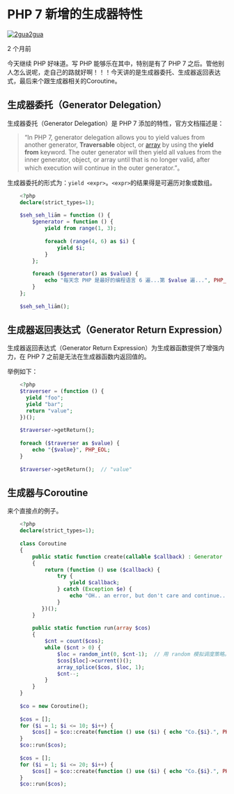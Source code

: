 # PHP 7 新增的生成器特性

[![2gua](https://pic1.zhimg.com/1033de61c_xs.jpg)](https://www.zhihu.com/people/2gua)[2gua][0]

2 个月前

今天继续 PHP 好味道。写 PHP 能够乐在其中，特别是有了 PHP 7 之后。管他别人怎么说呢，走自己的路就好啊！！！今天讲的是生成器委托、生成器返回表达式，最后来个跟生成器相关的Coroutine。

## 生成器委托（Generator Delegation）

生成器委托（Generator Delegation）是 PHP 7 添加的特性，官方文档描述是：

> “In PHP 7, generator delegation allows you to yield values from another generator, **Traversable** object, or [array][1] by using the **yield from** keyword. The outer generator will then yield all values from the inner generator, object, or array until that is no longer valid, after which execution will continue in the outer generator.”。

生成器委托的形式为：`yield <expr>`。`<expr>`的结果得是可遍历对象或数组。

```php
    <?php
    declare(strict_types=1);
    
    $seh_seh_liām = function () {
        $generator = function () {
            yield from range(1, 3);
    
            foreach (range(4, 6) as $i) {
                yield $i;
            }
        };
    
        foreach ($generator() as $value) {
            echo "每天念 PHP 是最好的编程语言 6 遍...第 $value 遍...", PHP_EOL;
        }
    };
    
    $seh_seh_liām();
```

## 生成器返回表达式（Generator Return Expression）

生成器返回表达式（Generator Return Expression）为生成器函数提供了增强内力，在 PHP 7 之前是无法在生成器函数内返回值的。

举例如下：

```php
    <?php
    $traverser = (function () {
      yield "foo";
      yield "bar";
      return "value";
    })();
    
    $traverser->getReturn();
    
    foreach ($traverser as $value) {
        echo "{$value}", PHP_EOL;
    }
    
    $traverser->getReturn();  // "value"
```

## 生成器与Coroutine

来个直接点的例子。

```php
    <?php
    declare(strict_types=1);
    
    class Coroutine
    {
        public static function create(callable $callback) : Generator
        {
            return (function () use ($callback) {
                try {
                    yield $callback;
                } catch (Exception $e) {
                    echo "OH.. an error, but don't care and continue...", PHP_EOL;
                }
           })();
        }
    
        public static function run(array $cos)
        {
            $cnt = count($cos);
            while ($cnt > 0) {
                $loc = random_int(0, $cnt-1);  // 用 random 模拟调度策略。
                $cos[$loc]->current()();
                array_splice($cos, $loc, 1);
                $cnt--;
            }
        }
    }
    
    $co = new Coroutine();
    
    $cos = [];
    for ($i = 1; $i <= 10; $i++) {
        $cos[] = $co::create(function () use ($i) { echo "Co.{$i}.", PHP_EOL; });
    }
    $co::run($cos);
    
    $cos = [];
    for ($i = 1; $i <= 20; $i++) {
        $cos[] = $co::create(function () use ($i) { echo "Co.{$i}.", PHP_EOL; });
    }
    $co::run($cos);
```

[0]: https://www.zhihu.com/people/2gua
[1]: http://link.zhihu.com/?target=http%3A//php.net/manual/zh/language.types.array.php